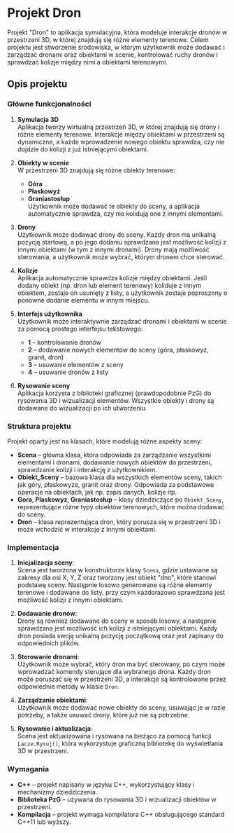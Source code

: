 # Projekt Dron

Projekt "Dron" to aplikacja symulacyjna, która modeluje interakcje dronów w przestrzeni 3D, w której znajdują się różne elementy terenowe. Celem projektu jest stworzenie środowiska, w którym użytkownik może dodawać i zarządzać dronami oraz obiektami w scenie, kontrolować ruchy dronów i sprawdzać kolizje między nimi a obiektami terenowymi.

## Opis projektu

### Główne funkcjonalności

1. **Symulacja 3D**  
   Aplikacja tworzy wirtualną przestrzeń 3D, w której znajdują się drony i różne elementy terenowe. Interakcje między obiektami w przestrzeni są dynamiczne, a każde wprowadzenie nowego obiektu sprawdza, czy nie dojdzie do kolizji z już istniejącymi obiektami.

2. **Obiekty w scenie**  
   W przestrzeni 3D znajdują się różne obiekty terenowe:
   - **Góra**  
   - **Płaskowyż**  
   - **Graniastosłup**  
   Użytkownik może dodawać te obiekty do sceny, a aplikacja automatycznie sprawdza, czy nie kolidują one z innymi elementami.

3. **Drony**  
   Użytkownik może dodawać drony do sceny. Każdy dron ma unikalną pozycję startową, a po jego dodaniu sprawdzana jest możliwość kolizji z innymi obiektami (w tym z innymi dronami). Drony mają możliwość sterowania, a użytkownik może wybrać, którym dronem chce sterować.

4. **Kolizje**  
   Aplikacja automatycznie sprawdza kolizje między obiektami. Jeśli dodany obiekt (np. dron lub element terenowy) koliduje z innym obiektem, zostaje on usunięty z listy, a użytkownik zostaje poproszony o ponowne dodanie elementu w innym miejscu.

5. **Interfejs użytkownika**  
   Użytkownik może interaktywnie zarządzać dronami i obiektami w scenie za pomocą prostego interfejsu tekstowego:
   - **1** – kontrolowanie dronów
   - **2** – dodawanie nowych elementów do sceny (góra, płaskowyż, granit, dron)
   - **3** – usuwanie elementów z sceny
   - **4** – usuwanie dronów z listy

6. **Rysowanie sceny**  
   Aplikacja korzysta z biblioteki graficznej (prawdopodobnie PzG) do rysowania 3D i wizualizacji elementów. Wszystkie obiekty i drony są dodawane do wizualizacji po ich utworzeniu.

### Struktura projektu

Projekt oparty jest na klasach, które modelują różne aspekty sceny:

- **Scena** – główna klasa, która odpowiada za zarządzanie wszystkimi elementami i dronami, dodawanie nowych obiektów do przestrzeni, sprawdzanie kolizji i interakcję z użytkownikiem.
- **Obiekt_Sceny** – bazowa klasa dla wszystkich elementów sceny, takich jak góry, płaskowyże, granit oraz drony. Odpowiada za podstawowe operacje na obiektach, jak np. zapis danych, kolizje itp.
- **Gora, Plaskowyz, Graniastosłup** – klasy dziedziczące po `Obiekt_Sceny`, reprezentujące różne typy obiektów terenowych, które można dodawać do sceny.
- **Dron** – klasa reprezentująca dron, który porusza się w przestrzeni 3D i może wchodzić w interakcje z innymi obiektami.

### Implementacja

1. **Inicjalizacja sceny**:  
   Scena jest tworzona w konstruktorze klasy `Scena`, gdzie ustawiane są zakresy dla osi X, Y, Z oraz tworzony jest obiekt "dno", które stanowi podstawę sceny. Następnie losowo generowane są różne elementy terenowe i dodawane do listy, przy czym każdorazowo sprawdzana jest możliwość kolizji z innymi obiektami.

2. **Dodawanie dronów**:  
   Drony są również dodawane do sceny w sposób losowy, a następnie sprawdzana jest możliwość ich kolizji z istniejącymi obiektami. Każdy dron posiada swoją unikalną pozycję początkową oraz jest zapisany do odpowiednich plików.

3. **Sterowanie dronami**:  
   Użytkownik może wybrać, który dron ma być sterowany, po czym może wprowadzać komendy sterujące dla wybranego drona. Każdy dron może poruszać się w przestrzeni 3D, a interakcje są kontrolowane przez odpowiednie metody w klasie `Dron`.

4. **Zarządzanie obiektami**:  
   Użytkownik może dodawać nowe obiekty do sceny, usuwając je w razie potrzeby, a także usuwać drony, które już nie są potrzebne.

5. **Rysowanie i aktualizacja**:  
   Scena jest aktualizowana i rysowana na bieżąco za pomocą funkcji `Lacze.Rysuj()`, która wykorzystuje graficzną bibliotekę do wyświetlania 3D w przestrzeni.

### Wymagania

- **C++** – projekt napisany w języku C++, wykorzystujący klasy i mechanizmy dziedziczenia.
- **Biblioteka PzG** – używana do rysowania 3D i wizualizacji obiektów w przestrzeni.
- **Kompilacja** – projekt wymaga kompilatora C++ obsługującego standard C++11 lub wyższy.
